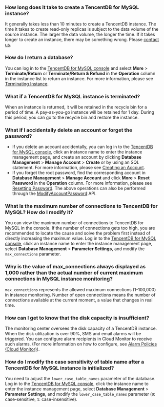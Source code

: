 ### How long does it take to create a TencentDB for MySQL instance?
It generally takes less than 10 minutes to create a TencentDB instance. The time it takes to create read-only replicas is subject to the data volume of the source instance. The larger the data volume, the longer the time.
If it takes longer to create an instance, there may be something wrong. Please [contact us](https://intl.cloud.tencent.com/document/product/236/32996).

### How do I return a database?
You can log in to the [TencentDB for MySQL console](https://console.cloud.tencent.com/cdb) and select **More** > **Terminate/Return** or **Terminate/Return & Refund** in the **Operation** column in the instance list to return an instance. For more information, please see [Terminating Instance](https://intl.cloud.tencent.com/document/product/236/31895).

<span id = "shilixiaohui"></span>
### What if a TencentDB for MySQL instance is terminated?
When an instance is returned, it will be retained in the recycle bin for a period of time. A pay-as-you-go instance will be retained for 1 day. During this period, you can go to the recycle bin and restore the instance.

<span id = "zhanghaomima"></span>
### What if I accidentally delete an account or forget the password?
- If you delete an account accidentally, you can log in to the [TencentDB for MySQL console](https://console.cloud.tencent.com/cdb), click an instance name to enter the instance management page, and create an account by clicking **Database Management** > **Manage Account** > **Create** or by using an SQL statement. For more information, please see [Creating an Account](https://intl.cloud.tencent.com/document/product/236/31900).
- If you forget the root password, find the corresponding account in **Database Management** > **Manage Account** and click **More** > **Reset Password** in the **Operation** column. For more information, please see [Resetting Password](https://intl.cloud.tencent.com/document/product/236/31901).
The above operations can also be performed through the [ModifyAccountPassword](https://intl.cloud.tencent.com/document/product/236/17497) API.

### What is the maximum number of connections to TencentDB for MySQL? How do I modify it?
You can view the maximum number of connections to TencentDB for MySQL in the console. If the number of connections gets too high, you are recommended to locate the cause and solve the problem first instead of directly increasing the maximum value.
Log in to the [TencentDB for MySQL console](https://console.cloud.tencent.com/cdb), click an instance name to enter the instance management page, select **Database Management** > **Parameter Settings**, and modify the `max_connections` parameter.

### Why is the value of max_connections always displayed as 1,000 rather than the actual number of current maximum connections in MySQL instance monitoring?
`max_connections` represents the allowed maximum connections (1-100,000) in instance monitoring. Number of open connections means the number of connections available at the current moment, a value that changes in real time.

### How can I get to know that the disk capacity is insufficient?
The monitoring center oversees the disk capacity of a TencentDB instance. When the disk utilization is over 90%, SMS and email alarms will be triggered. You can configure alarm recipients in Cloud Monitor to receive such alarms. (For more information on how to configure, see [Alarm Policies (Cloud Monitor)](https://intl.cloud.tencent.com/document/product/236/8457)).

### How do I modify the case sensitivity of table name after a TencentDB for MySQL instance is initialized?
You need to adjust the `lower_case_table_names` parameter of the database.
Log in to the [TencentDB for MySQL console](https://console.cloud.tencent.com/cdb), click the instance name to enter the instance management page, select **Database Management** > **Parameter Settings**, and modify the `lower_case_table_names` parameter (`0`: case-sensitive, `1`: case-insensitive).
